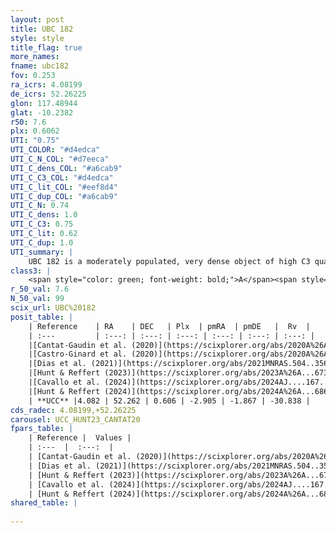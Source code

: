```yaml
---
layout: post
title: UBC 182
style: style
title_flag: true
more_names: 
fname: ubc182
fov: 0.253
ra_icrs: 4.08199
de_icrs: 52.26225
glon: 117.48944
glat: -10.2382
r50: 7.6
plx: 0.6062
UTI: "0.75"
UTI_COLOR: "#d4edca"
UTI_C_N_COL: "#d7eeca"
UTI_C_dens_COL: "#a6cab9"
UTI_C_C3_COL: "#d4edca"
UTI_C_lit_COL: "#eef8d4"
UTI_C_dup_COL: "#a6cab9"
UTI_C_N: 0.74
UTI_C_dens: 1.0
UTI_C_C3: 0.75
UTI_C_lit: 0.62
UTI_C_dup: 1.0
UTI_summary: |
    UBC 182 is a moderately populated, very dense object of high C3 quality. It is moderately studied in the literature.
class3: |
    <span style="color: green; font-weight: bold;">A</span><span style="color: #FFC300; font-weight: bold;">B</span>
r_50_val: 7.6
N_50_val: 99
scix_url: UBC%20182
posit_table: |
    | Reference    | RA    | DEC   | Plx  | pmRA  | pmDE   |  Rv  |
    | :---         | :---: | :---: | :---: | :---: | :---: | :---: |
    |[Cantat-Gaudin et al. (2020)](https://scixplorer.org/abs/2020A%26A...640A...1C) | 4.18 | 52.298 | 0.64 | -2.96 | -1.769 | -- |
    |[Castro-Ginard et al. (2020)](https://scixplorer.org/abs/2020A%26A...635A..45C) | 4.15 | 52.313 | 0.633 | -2.936 | -1.76 | -- |
    |[Dias et al. (2021)](https://scixplorer.org/abs/2021MNRAS.504..356D) | 4.113 | 52.279 | 0.575 | -2.846 | -1.822 | -- |
    |[Hunt & Reffert (2023)](https://scixplorer.org/abs/2023A%26A...673A.114H) | 4.075 | 52.241 | 0.597 | -2.892 | -1.897 | -31.186 |
    |[Cavallo et al. (2024)](https://scixplorer.org/abs/2024AJ....167...12C) | 4.136 | 52.287 | 0.591 | -- | -- | -- |
    |[Hunt & Reffert (2024)](https://scixplorer.org/abs/2024A%26A...686A..42H) | 4.075 | 52.241 | 0.597 | -2.892 | -1.897 | -31.186 |
    | **UCC** |4.082 | 52.262 | 0.606 | -2.905 | -1.867 | -30.838 | 
cds_radec: 4.08199,+52.26225
carousel: UCC_HUNT23_CANTAT20
fpars_table: |
    | Reference |  Values |
    | :---  |  :---:  |
    | [Cantat-Gaudin et al. (2020)](https://scixplorer.org/abs/2020A%26A...640A...1C) | `AVNN=0.2, DMNN=10.93, AgeNN=7.13` |
    | [Dias et al. (2021)](https://scixplorer.org/abs/2021MNRAS.504..356D) | `Av=0.738, Dist=1603, logage=7.053, [Fe/H]=-0.171` |
    | [Hunt & Reffert (2023)](https://scixplorer.org/abs/2023A%26A...673A.114H) | `AV50=0.428, diffAV50=1.544, MOD50=10.991, logAge50=7.361` |
    | [Cavallo et al. (2024)](https://scixplorer.org/abs/2024AJ....167...12C) | `AV50=0.46, dMod50=10.87, logAge50=7.1, [Fe/H]50=-0.05` |
    | [Hunt & Reffert (2024)](https://scixplorer.org/abs/2024A%26A...686A..42H) | `MassJ=294.398` |
shared_table: |
    
---
```

